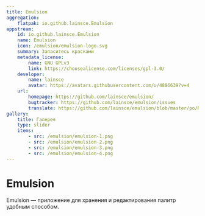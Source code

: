 ```yaml
---
title: Emulsion
aggregation:
    flatpak: io.github.lainsce.Emulsion
appstream:
    id: io.github.lainsce.Emulsion
    name: Emulsion
    icon: /emulsion/emulsion-logo.svg
    summary: Запаситесь красками
    metadata_license:
        name: GNU GPLv3
        link: https://choosealicense.com/licenses/gpl-3.0/
    developer:
        name: lainsce
        avatar: https://avatars.githubusercontent.com/u/4886639?v=4
    url:
        homepage: https://github.com/lainsce/emulsion/
        bugtracker: https://github.com/lainsce/emulsion/issues
        translate: https://github.com/lainsce/emulsion/blob/master/po/README.md
gallery:
    title: Галерея
    type: slider
    items:
        - src: /emulsion/emulsion-1.png
        - src: /emulsion/emulsion-2.png
        - src: /emulsion/emulsion-3.png
        - src: /emulsion/emulsion-4.png
---
```


# Emulsion

Emulsion — приложение для хранения и редактирования палитр удобным способом.

<AGWGallery />

<!--@include: @apps/_parts/install/content-flatpak.md-->
